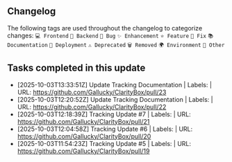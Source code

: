 ## Changelog

The following tags are used throughout the changelog to categorize changes:
`💻 Frontend` `🔧 Backend` `🐛 Bug` `✨ Enhancement` `⭐ Feature` `🔨 Fix` `📚 Documentation` `🚀 Deployment` `⚠️ Deprecated` `🗑️ Removed` `🌍 Environment` `📌 Other`

## Tasks completed in this update

- [2025-10-03T13:33:51Z] Update Tracking Documentation | Labels:  | URL: https://github.com/Gallucky/ClarityBox/pull/23
- [2025-10-03T12:20:52Z] Update Tracking Documentation | Labels:  | URL: https://github.com/Gallucky/ClarityBox/pull/22
- [2025-10-03T12:18:39Z] Tracking Update #7 | Labels:  | URL: https://github.com/Gallucky/ClarityBox/pull/21
- [2025-10-03T12:04:58Z] Tracking Update #6 | Labels:  | URL: https://github.com/Gallucky/ClarityBox/pull/20
- [2025-10-03T11:54:23Z] Tracking Update #5 | Labels:  | URL: https://github.com/Gallucky/ClarityBox/pull/19
